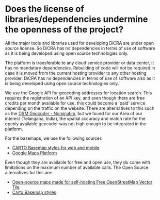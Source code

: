 
# Does the license of libraries/dependencies undermine the openness of the project?

All the major tools and libraries used for developing DiCRA are under open source license. So DiCRA has no dependencies in terms of use of software as it is being developed using open source technologies only.

The platform is transferable to any cloud service provider or data center, it has no mandatory dependencies. Rebuilding of code will not be required in case it is moved from the current hosting provider to any other hosting provider. DiCRA has no dependencies in terms of use of software also as it is being developed using  open source technologies only.

We use the Google API for geocoding addresses for location search. This requires the registration of an API key, and even though there are free credits per month available for use, this could become a ‘paid’ service depending on the traffic on the website.  There are alternatives to this such as the [OSM Geocoder - Nominatim](https://nominatim.org), but we found for our Area of our interest (Telangana, India), the spatial accuracy and match rate for the openly available geocoder was not high enough to be integrated in the platform.

For the basemaps, we use the following sources
- [CARTO Basemap styles for web and mobile]([https://github.com/CartoDB/basemap-styles](https://leaflet-extras.github.io/leaflet-providers/preview/#filter=CartoDB.DarkMatter))
- [Google Maps Platform](https://developers.google.com/maps)

Even though they are available for free and open use, they do come with limitations on the maximum number of available calls. 
The Open Source alternatives for this are:
- [Open-source maps made for self-hosting Free OpenStreetMap Vector Tile](https://openmaptiles.org)
- [Carto Basemap styles](https://github.com/CartoDB/basemap-styles)

